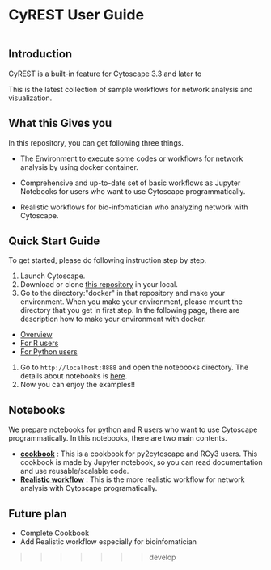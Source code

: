 # CyREST User Guide

![]()

## Introduction

CyREST is a built-in feature for Cytoscape 3.3 and later to

This is the latest collection of sample workflows for network analysis and visualization.

## What this Gives you

In this repository, you can get following three things.

* The Environment to execute some codes or workflows for network analysis by using docker container.

* Comprehensive and up-to-date set of basic workflows as Jupyter Notebooks for users who want to use Cytoscape programmatically.

* Realistic workflows for bio-infomatician who analyzing  network with Cytoscape.

## Quick Start Guide

To get started, please do following instruction step by step.

1. Launch Cytoscape.
1. Download or clone [this repository](https://github.com/idekerlab/cyrest-examples) in your local.
1. Go to the directory:"docker" in that repository and make your environment. When you make your environment, please mount the directory that you get in first step. In the following page, there are description how to make your environment with docker.
  * [Overview](https://github.com/idekerlab/cyrest-examples/tree/master/docker)
  * [For R users](https://github.com/idekerlab/cyrest-examples/tree/master/docker/R)
  * [For Python users](https://github.com/idekerlab/cyrest-examples/tree/master/docker/python)
1. Go to ``` http://localhost:8888 ``` and open the notebooks directory. The details about notebooks is [here](https://github.com/idekerlab/cyrest-examples/tree/master/notebooks).
1. Now you can enjoy the examples!!

## Notebooks

We prepare notebooks for python and R users who want to use Cytoscape programmatically. In this notebooks, there are two main contents.

* [**cookbook**](https://github.com/idekerlab/cyrest-examples/tree/master/notebooks/cookbook) : This is a cookbook for py2cytoscape and RCy3 users. This cookbook is made by Jupyter notebook, so you can read documentation and use reusable/scalable code.
* [**Realistic workflow**](https://github.com/idekerlab/cyrest-examples/tree/master/notebooks/Realistic%20workflow) : This is the more realistic workflow for network analysis with Cytoscape programatically.

## Future plan

- Complete Cookbook
- Add Realistic workflow especially for bioinfomatician
>>>>>>> develop
